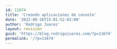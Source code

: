 ```yaml
---
id: 11674
title: 'Creando aplicaciones de console'
date: '2022-08-26T15:01:52-03:00'
author: 'Rodrigo Juarez'
layout: revision
guid: 'https://blog.rodrigojuarez.com/?p=11674'
permalink: '/?p=11674'
---
```


